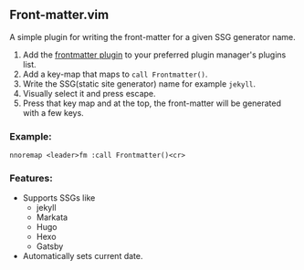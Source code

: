 ## Front-matter.vim

A simple plugin for writing the front-matter for a given SSG generator name. 

1. Add the [frontmatter plugin](https://github.com/Mr-Destructive/frontmatter.vim) to your preferred plugin manager's plugins list.
2. Add a key-map that maps to `call Frontmatter()`.
3. Write the SSG(static site generator) name for example `jekyll`.
4. Visually select it and press escape.
5. Press that key map and at the top, the front-matter will be generated with a few keys.

### Example:

```vimscript
nnoremap <leader>fm :call Frontmatter()<cr>
```

### Features:

- Supports SSGs like
  - jekyll
  - Markata
  - Hugo
  - Hexo
  - Gatsby
- Automatically sets current date.

